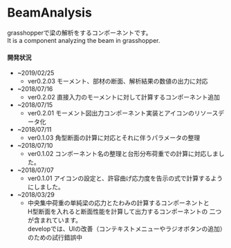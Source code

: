 # BeamAnalysis

grasshopperで梁の解析をするコンポーネントです。  
It is a component analyzing the beam in grasshopper.

#### 開発状況 

+ ~2019/02/25
  + ver0.2.03 モーメント、部材の断面、解析結果の数値の出力に対応
+ ~2018/07/16
  + ver0.2.02 直接入力のモーメントに対して計算するコンポーネント追加
+ ~2018/07/15
  + ver0.2.01 モーメント図出力コンポーネント実装とアイコンのリソースデータ化
+ ~2018/07/11
  + ver0.1.03 角型断面の計算に対応とそれに伴うパラメータの整理
+ ~2018/07/10
  + ver0.1.02 コンポーネント名の整理と台形分布荷重での計算に対応しました。
+ ~2018/07/07
  + ver0.1.01 アイコンの設定と、許容曲げ応力度を告示の式で計算するようにしました。  
+ ~2018/03/29   
  + 中央集中荷重の単純梁の応力とたわみの計算するコンポーネントと  
H型断面を入れると断面性能を計算して出力するコンポーネントの
二つが含まれています。  
developでは、UIの改善（コンテキストメニューやラジオボタンの追加）のための試行錯誤中